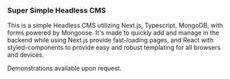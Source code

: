 ### Super Simple Headless CMS

This is a simple Headless CMS utilizing Next.js, Typescript, MongoDB, with forms powered by Mongoose. It's made to quickly add and manage in the backend while using Next.js provide fast-loading pages, and React with styled-components to provide easy and robust templating for all browsers and devices.

Demonstrations available upon request.
